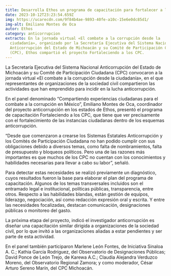 ```yaml
---
title: Desarrolla Ethos un programa de capacitación para fortalecer a los CPC
date: 2023-10-12T23:23:54.659Z
img: https://ucarecdn.com/9f84b4ae-9893-40fe-a10c-15e6e0dc85d1/
img-alt: Emiliano Montes de Oca
autor: Ethos
category: anticorrupcion
extracto: En la jornada virtual «El combate a la corrupción desde la
  ciudadanía», organizado por la Secretaría Ejecutiva del Sistema Nacional
  Anticorrupción del Estado de Michoacán y su Comité de Participación Ciudadana
  (CPC), Ethos compartió el proyecto Fortaleciendo a los CPC.
---
```

La Secretaría Ejecutiva del Sistema Nacional Anticorrupción del Estado de Michoacán y su Comité de Participación Ciudadana (CPC) convocaron a la jornada virtual «El combate a la corrupción desde la ciudadanía», en el que representantes de organizaciones de la sociedad civil compartieron las actividades que han emprendido para incidir en la lucha anticorrupción.

En el panel denominado “Compartiendo experiencias ciudadanas para el combate a la corrupción en México”, Emiliano Montes de Oca, coordinador del proyecto anticorrupción en los estados de Ethos, presentó el programa de capacitación Fortaleciendo a los CPC, que tiene que ver precisamente con el fortalecimiento de las instancias ciudadanas dentro de los esquemas anticorrupción.

“Desde que comenzaron a crearse los Sistemas Estatales Anticorrupción y los Comités de Participación Ciudadana no han podido cumplir con sus obligaciones debido a diversos temas, como falta de nombramientos, falta de presupuesto y bloqueos políticos. Pero una de las razones más importantes es que muchos de los CPC no cuentan con los conocimientos y habilidades necesarias para llevar a cabo su labor”, señaló.

Para detectar estas necesidades se realizó previamente un diagnóstico, cuyos resultados fueron la base para elaborar el plan del programa de capacitación. Algunos de los temas transversales incluidos son el entramado legal e institucional, políticas públicas, transparencia, entre otros. Respecto a las habilidades blandas, están gestión de equipos, liderazgo, negociación, así como redacción expresión oral y escrita. Y entre las necesidades focalizadas, destacan comunicación, designaciones públicas o monitoreo del gasto. 

La próxima etapa del proyecto, indicó el investigador anticorrupción es diseñar una capacitación similar dirigida a organizaciones de la sociedad civil, por lo que invitó a las organizaciones aliadas a estar pendientes y ser parte de esta actividad.

En el panel también participaron Marlene León Fontes, de Iniciativa Sinaloa A. C.; Kathia García Rodríguez, del Observatorio de Designaciones Públicas; David Ponce de León Trejo, de Karewa A.C.; Claudia Alejandra Verduzco Moreno, del Observatorio Regional Zamora; y como moderador, César Arturo Sereno Marín, del CPC Michoacán.